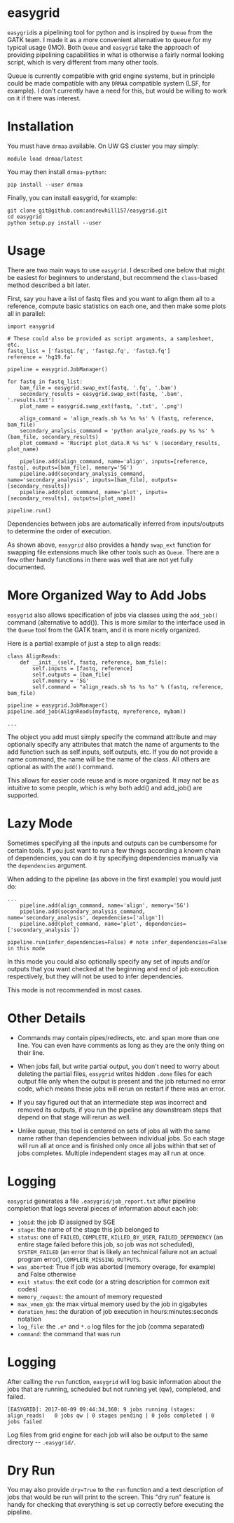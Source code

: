 # easygrid
`easygrid`is a pipelining tool for python and is inspired by `Queue` from the GATK team. I made it as a more convenient alternative to queue for my typical usage (IMO). Both `Queue` and `easygrid` take the approach of providing pipelining capabilities in what is otherwise a fairly normal looking script, which is very different from many other tools.

Queue is currently compatible with grid engine systems, but in principle could be made compatible with any `DRMAA` compatible system (LSF, for example). I don't currently have a need for this, but would be willing to work on it if there was interest.

# Installation
You must have `drmaa` available. On UW GS cluster you may simply:
```
module load drmaa/latest
```

You may then install `drmaa-python`:
```
pip install --user drmaa
```

Finally, you can install easygrid, for example:
```
git clone git@github.com:andrewhill157/easygrid.git
cd easygrid
python setup.py install --user
```

# Usage
There are two main ways to use `easygrid`. I described one below that might be easiest for beginners to understand, but recommend the `class`-based method described a bit later.

First, say you have a list of fastq files and you want to align them all to a reference, compute basic statistics on each one, and then make some plots all in parallel:

```
import easygrid

# These could also be provided as script arguments, a samplesheet, etc.
fastq_list = ['fastq1.fq', 'fastq2.fq', 'fastq3.fq']
reference = 'hg19.fa'

pipeline = easygrid.JobManager()

for fastq in fastq_list:
    bam_file = easygrid.swap_ext(fastq, '.fq', '.bam')
    secondary_results = easygrid.swap_ext(fastq, '.bam', '.results.txt')
    plot_name = easygrid.swap_ext(fastq, '.txt', '.png')

    align_command = 'align_reads.sh %s %s %s' % (fastq, reference, bam_file)
    secondary_analysis_command = 'python analyze_reads.py %s %s' % (bam_file, secondary_results)
    plot_command = 'Rscript plot_data.R %s %s' % (secondary_results, plot_name)

    pipeline.add(align_command, name='align', inputs=[reference, fastq], outputs=[bam_file], memory='5G')
    pipeline.add(secondary_analysis_command, name='secondary_analysis', inputs=[bam_file], outputs=[secondary_results])
    pipeline.add(plot_command, name='plot', inputs=[secondary_results], outputs=[plot_name])

pipeline.run()
```

Dependencies between jobs are automatically inferred from inputs/outputs to determine the order of execution.

As shown above, `easygrid` also provides a handy `swap_ext` function for swapping file extensions much like other tools such as `Queue`. There are a few other handy functions in there was well that are not yet fully documented.

# More Organized Way to Add Jobs
`easygrid` also allows specification of jobs via classes using the `add_job()` command (alternative to add()). This is more similar to the interface used in the `Queue` tool from the GATK team, and it is more nicely organized.

Here is a partial example of just a step to align reads:
```
class AlignReads:
    def __init__(self, fastq, reference, bam_file):
        self.inputs = [fastq, reference]
        self.outputs = [bam_file]
        self.memory = '5G'
        self.command = "align_reads.sh %s %s %s" % (fastq, reference, bam_file)

pipeline = easygrid.JobManager()
pipeline.add_job(AlignReads(myfastq, myreference, mybam))

...
```

The object you add must simply specify the command attribute and may optionally specify any attributes that match the name of arguments to the add function such as self.inputs, self.outputs, etc. If you do not provide a name command, the name will be the name of the class. All others are optional as with the `add()` command.

This allows for easier code reuse and is more organized. It may not be as intuitive to some people, which is why both add() and add_job() are supported.

# Lazy Mode
Sometimes specifying all the inputs and outputs can be cumbersome for certain tools. If you just want to run a few things according a known chain of dependencies, you can do it by specifying dependencies manually via the `dependencies` argument.

When adding to the pipeline (as above in the first example) you would just do:
```
...
    pipeline.add(align_command, name='align', memory='5G')
    pipeline.add(secondary_analysis_command, name='secondary_analysis', dependencies=['align'])
    pipeline.add(plot_command, name='plot', dependencies=['secondary_analysis'])

pipeline.run(infer_dependencies=False) # note infer_dependencies=False in this mode
```

In this mode you could also optionally specify any set of inputs and/or outputs that you want checked at the beginning and end of job execution respectively, but they will not be used to infer dependencies.

This mode is not recommended in most cases.

# Other Details
- Commands may contain pipes/redirects, etc. and span more than one line. You can even have comments as long as they are the only thing on their line.

- When jobs fail, but write partial output, you don't need to worry about deleting the partial files, `easygrid` writes hidden `.done` files for each output file only when the output is present and the job returned no error code, which means these jobs will rerun on restart if there was an error.

- If you say figured out that an intermediate step was incorrect and removed its outputs, if you run the pipeline any downstream steps that depend on that stage will rerun as well.

- Unlike queue, this tool is centered on sets of jobs all with the same name rather than dependencies between individual jobs. So each stage will run all at once and is finished only once all jobs within that set of jobs completes. Multiple independent stages may all run at once.

# Logging
`easygrid` generates a file `.easygrid/job_report.txt` after pipeline completion that logs several pieces of information about each job:

- `jobid`: the job ID assigned by SGE
- `stage`: the name of the stage this job belonged to
- `status`: one of `FAILED`, `COMPLETE`, `KILLED_BY_USER`, `FAILED_DEPENDENCY` (an entire stage failed before this job, so job was not scheduled), `SYSTEM_FAILED` (an error that is likely an technical failure not an actual program error), `COMPLETE_MISSING_OUTPUTS`.
- `was_aborted`: True if job was aborted (memory overage, for example) and False otherwise
- `exit status`: the exit code (or a string description for common exit codes)
- `memory_request`: the amount of memory requested
- `max_vmem_gb`: the max virtual memory used by the job in gigabytes
- `duration_hms`: the duration of job execution in hours:minutes:seconds notation
- `log_file`: the `.e*` and `*.o` log files for the job (comma separated)
- `command`: the command that was run

# Logging

After calling the `run` function, `easygrid` will log basic information about the jobs that are running, scheduled but not running yet (qw), completed, and failed.

```
[EASYGRID]: 2017-08-09 09:44:34,360: 9 jobs running (stages: align_reads)	0 jobs qw | 0 stages pending | 0 jobs completed | 0 jobs failed
```

Log files from grid engine for each job will also be output to the same directory -- `.easygrid/`.

# Dry Run
You may also provide `dry=True` to the `run` function and a text description of jobs that would be run will print to the screen. This "dry run" feature is handy for checking that everything is set up correctly before executing the pipeline.

